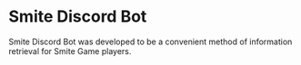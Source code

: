 # Smite Discord Bot

Smite Discord Bot was developed to be a convenient method of information retrieval for Smite Game players.
